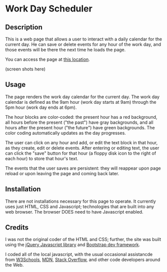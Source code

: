 # Work Day Scheduler

## Description

This is a web page that allows a user to interact with a daily calendar for the current day. He can save or delete events for any hour of the work day, and those events will be there the next time he loads the page.

You can access the page at [this location](https://lkalliance.github.io/module-5-challenge/).

(screen shots here)

## Usage

The page renders the work day calendar for the current day. The work day calendar is defined as the 9am hour (work day starts at 9am) through the 5pm hour (work day ends at 6pm).

The hour blocks are color-coded: the present hour has a red background, all hours before the present ("the past") have gray backgrounds, and all hours after the present hour ("the future") have green backgrounds. The color coding automatically updates as the day progresses.

The user can click on any hour and add, or edit the text block in that hour, as they create, edit or delete events. After entering or editing text, the user can click the "save" button for that hour (a floppy disk icon to the right of each hour) to store that hour's text.

The events that the user saves are persistent: they will reappear upon page reload or upon leaving the page and coming back later.

## Installation

There are not installations necessary for this page to operate. It currently uses just HTML, CSS and Javascript; technologies that are built into any web browser. The browser DOES  need to have Javascript enabled.

## Credits

I was not the original coder of the HTML and CSS; further, the site was built using the [jQuery Javascript library](https://jquery.com) and [Bootstrap dev framework](https://getbootstrap.com).

I coded all of the local javascript, with the usual occasional assistancde from [W3Schools](https://w3schools.com/), [MDN](https://developer.mozilla.org/en-US/), [Stack Overflow](https://stackoverflow.com), and other code developers around the Web.